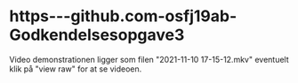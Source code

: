 # https---github.com-osfj19ab-Godkendelsesopgave3

Video demonstrationen ligger som filen "2021-11-10 17-15-12.mkv" eventuelt klik på "view raw" for at se videoen. 
